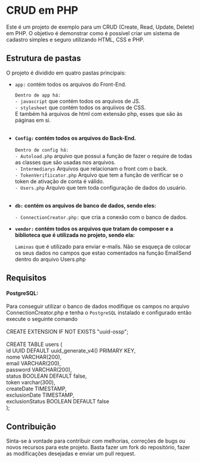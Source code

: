 <html lang="pt-br">
<body>
    <h1>CRUD em PHP</h1>
    <p>Este é um projeto de exemplo para um CRUD (Create, Read, Update, Delete) em PHP. O objetivo é demonstrar como é possível criar um sistema de cadastro simples e seguro utilizando HTML, CSS e PHP.</p>
    <h2>Estrutura de pastas</h2>
    <p>O projeto é dividido em quatro pastas principais:</p>
    <ul>
        <li>
            <p><code>app:</code> contém todos os arquivos do Front-End.</p>
            <code>Dentro de app há: </code> <br>
            <code>- javascript</code> que contém todos os arquivos de JS.<br>
            <code>- stylesheet</code> que contém todos os arquiivos de CSS.<br>
            E também há arquivos de html com extensão php, esses que são às páginas em si. <br><br>
        </li>
        <li>
            <b><p><code>Config:</code> contém todos os arquivos do Back-End.<br></p></b>
            <code>Dentro de config há:</code><br> 
            <code>- Autoload.php</code> arquivo que possui a função de fazer o require de todas as classes que são usadas nos arquivos.<br>
            <code>- Intermediarys</code> Arquivos que relacionam o front com o back.<br>
            <code>- TokenVerifiicator.php</code> Arquivo que tem  a função de verificar se o token de ativação de conta é válido.<br>
            <code>- Users.php</code> Arquivo que tem toda configuração de dados do usuário.<br><br>
        </li>
        <li>
            <b><p><code>db:</code> contém os arquivos de banco de dados, sendo eles:</p></b>
            <code>- ConnectionCreator.php:</code> que cria a conexão com o banco de dados.<br>
        </li>
        <li>
            <b><p><code>vendor:</code> contém todos os arquivos que tratam do composer e a biblioteca que é utilizada no projeto, sendo ela: </p></b>
            <code>Laminas</code> que é utilizado para enviar e-mails. Não se esqueça de colocar os seus dados no campos que estao comentados na função EmailSend dentro do arquivo Users.php
        </li>
    </ul>
    <h2>Requisitos</h2>
    <h4>PostgreSQL:</h4>
    Para conseguir utilizar o banco de dados modifique os campos no arquivo ConnectionCreator.php e tenha o <code>PostgreSQL</code> instalado e configurado então execute o seguinte comando<br><br>
    CREATE EXTENSION IF NOT EXISTS "uuid-ossp";<br><br>
    CREATE TABLE users (
    <br>id UUID DEFAULT uuid_generate_v4() PRIMARY KEY,
    <br>nome VARCHAR(200),
    <br>email VARCHAR(200),
	<br>password VARCHAR(200),
	<br>status BOOLEAN DEFAULT false,
	<br>token varchar(300),
	<br>createDate TIMESTAMP,
	<br>exclusionDate TIMESTAMP, 
	<br>exclusionStatus BOOLEAN DEFAULT false<br>
);

<h2>Contribuição</h2>
<p>Sinta-se à vontade para contribuir com melhorias, correções de bugs ou novos recursos para este projeto. Basta fazer um fork do repositório, fazer as modificações desejadas e enviar um pull request.</p>    
</body>
